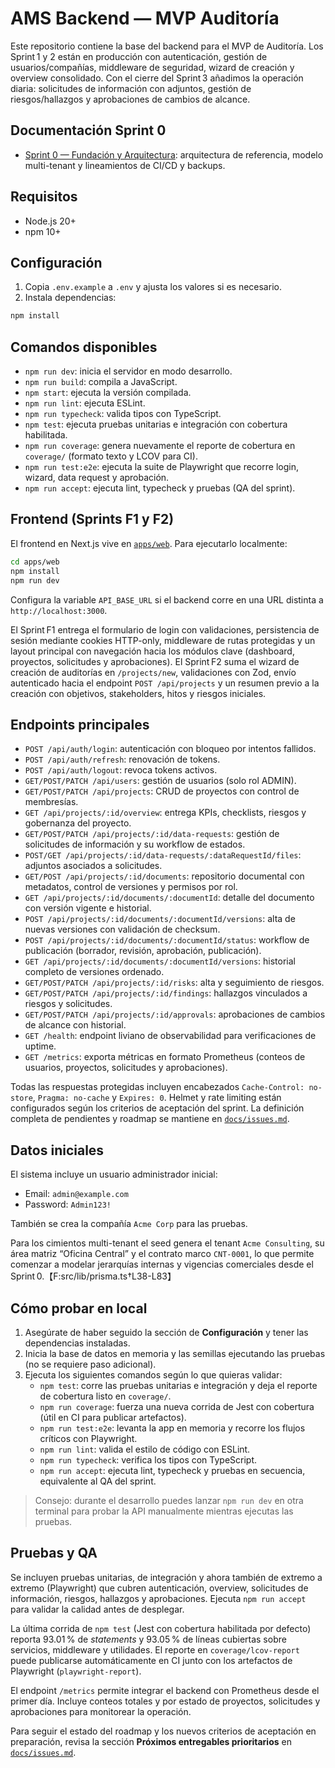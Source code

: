 # AMS Backend — MVP Auditoría

Este repositorio contiene la base del backend para el MVP de Auditoría. Los Sprint 1 y 2 están en producción con autenticación, gestión de usuarios/compañías, middleware de seguridad, wizard de creación y overview consolidado. Con el cierre del Sprint 3 añadimos la operación diaria: solicitudes de información con adjuntos, gestión de riesgos/hallazgos y aprobaciones de cambios de alcance.

## Documentación Sprint 0

- [Sprint 0 — Fundación y Arquitectura](docs/sprint-0-foundation.md): arquitectura de referencia, modelo multi-tenant y lineamientos de CI/CD y backups.

## Requisitos

- Node.js 20+
- npm 10+

## Configuración

1. Copia `.env.example` a `.env` y ajusta los valores si es necesario.
2. Instala dependencias:

```bash
npm install
```

## Comandos disponibles

- `npm run dev`: inicia el servidor en modo desarrollo.
- `npm run build`: compila a JavaScript.
- `npm start`: ejecuta la versión compilada.
- `npm run lint`: ejecuta ESLint.
- `npm run typecheck`: valida tipos con TypeScript.
- `npm test`: ejecuta pruebas unitarias e integración con cobertura habilitada.
- `npm run coverage`: genera nuevamente el reporte de cobertura en `coverage/` (formato texto y LCOV para CI).
- `npm run test:e2e`: ejecuta la suite de Playwright que recorre login, wizard, data request y aprobación.
- `npm run accept`: ejecuta lint, typecheck y pruebas (QA del sprint).

## Frontend (Sprints F1 y F2)

El frontend en Next.js vive en [`apps/web`](apps/web). Para ejecutarlo localmente:

```bash
cd apps/web
npm install
npm run dev
```

Configura la variable `API_BASE_URL` si el backend corre en una URL distinta a `http://localhost:3000`.

El Sprint F1 entrega el formulario de login con validaciones, persistencia de sesión mediante cookies HTTP-only, middleware de
rutas protegidas y un layout principal con navegación hacia los módulos clave (dashboard, proyectos, solicitudes y aprobaciones).
El Sprint F2 suma el wizard de creación de auditorías en `/projects/new`, validaciones con Zod, envío autenticado hacia el
endpoint `POST /api/projects` y un resumen previo a la creación con objetivos, stakeholders, hitos y riesgos iniciales.

## Endpoints principales

- `POST /api/auth/login`: autenticación con bloqueo por intentos fallidos.
- `POST /api/auth/refresh`: renovación de tokens.
- `POST /api/auth/logout`: revoca tokens activos.
- `GET/POST/PATCH /api/users`: gestión de usuarios (solo rol ADMIN).
- `GET/POST/PATCH /api/projects`: CRUD de proyectos con control de membresías.
- `GET /api/projects/:id/overview`: entrega KPIs, checklists, riesgos y gobernanza del proyecto.
- `GET/POST/PATCH /api/projects/:id/data-requests`: gestión de solicitudes de información y su workflow de estados.
- `POST/GET /api/projects/:id/data-requests/:dataRequestId/files`: adjuntos asociados a solicitudes.
- `GET/POST /api/projects/:id/documents`: repositorio documental con metadatos, control de versiones y permisos por rol.
- `GET /api/projects/:id/documents/:documentId`: detalle del documento con versión vigente e historial.
- `POST /api/projects/:id/documents/:documentId/versions`: alta de nuevas versiones con validación de checksum.
- `POST /api/projects/:id/documents/:documentId/status`: workflow de publicación (borrador, revisión, aprobación, publicación).
- `GET /api/projects/:id/documents/:documentId/versions`: historial completo de versiones ordenado.
- `GET/POST/PATCH /api/projects/:id/risks`: alta y seguimiento de riesgos.
- `GET/POST/PATCH /api/projects/:id/findings`: hallazgos vinculados a riesgos y solicitudes.
- `GET/POST/PATCH /api/projects/:id/approvals`: aprobaciones de cambios de alcance con historial.
- `GET /health`: endpoint liviano de observabilidad para verificaciones de uptime.
- `GET /metrics`: exporta métricas en formato Prometheus (conteos de usuarios, proyectos, solicitudes y aprobaciones).

Todas las respuestas protegidas incluyen encabezados `Cache-Control: no-store`, `Pragma: no-cache` y `Expires: 0`. Helmet y rate limiting están configurados según los criterios de aceptación del sprint. La definición completa de pendientes y roadmap se mantiene en [`docs/issues.md`](docs/issues.md).

## Datos iniciales

El sistema incluye un usuario administrador inicial:

- Email: `admin@example.com`
- Password: `Admin123!`

También se crea la compañía `Acme Corp` para las pruebas.

Para los cimientos multi-tenant el seed genera el tenant `Acme Consulting`, su área matriz “Oficina Central” y el contrato marco `CNT-0001`, lo que permite comenzar a modelar jerarquías internas y vigencias comerciales desde el Sprint 0.【F:src/lib/prisma.ts†L38-L83】

## Cómo probar en local

1. Asegúrate de haber seguido la sección de **Configuración** y tener las dependencias instaladas.
2. Inicia la base de datos en memoria y las semillas ejecutando las pruebas (no se requiere paso adicional).
3. Ejecuta los siguientes comandos según lo que quieras validar:
   - `npm test`: corre las pruebas unitarias e integración y deja el reporte de cobertura listo en `coverage/`.
   - `npm run coverage`: fuerza una nueva corrida de Jest con cobertura (útil en CI para publicar artefactos).
   - `npm run test:e2e`: levanta la app en memoria y recorre los flujos críticos con Playwright.
   - `npm run lint`: valida el estilo de código con ESLint.
   - `npm run typecheck`: verifica los tipos con TypeScript.
   - `npm run accept`: ejecuta lint, typecheck y pruebas en secuencia, equivalente al QA del sprint.

> Consejo: durante el desarrollo puedes lanzar `npm run dev` en otra terminal para probar la API manualmente mientras ejecutas las pruebas.

## Pruebas y QA

Se incluyen pruebas unitarias, de integración y ahora también de extremo a extremo (Playwright) que cubren autenticación, overview, solicitudes de información, riesgos, hallazgos y aprobaciones. Ejecuta `npm run accept` para validar la calidad antes de desplegar.

La última corrida de `npm test` (Jest con cobertura habilitada por defecto) reporta 93.01 % de *statements* y 93.05 % de líneas cubiertas sobre servicios, middleware y utilidades. El reporte en `coverage/lcov-report` puede publicarse automáticamente en CI junto con los artefactos de Playwright (`playwright-report`).

El endpoint `/metrics` permite integrar el backend con Prometheus desde el primer día. Incluye conteos totales y por estado de proyectos, solicitudes y aprobaciones para monitorear la operación.

Para seguir el estado del roadmap y los nuevos criterios de aceptación en preparación, revisa la sección **Próximos entregables prioritarios** en [`docs/issues.md`](docs/issues.md).

